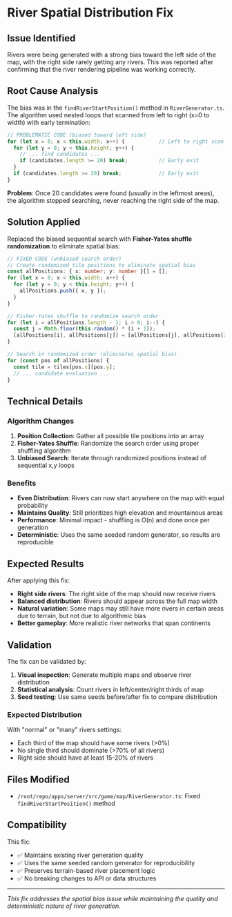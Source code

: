 # River Spatial Distribution Fix

## Issue Identified

Rivers were being generated with a strong bias toward the left side of the map, with the right side rarely getting any rivers. This was reported after confirming that the river rendering pipeline was working correctly.

## Root Cause Analysis

The bias was in the `findRiverStartPosition()` method in `RiverGenerator.ts`. The algorithm used nested loops that scanned from left to right (x=0 to width) with early termination:

```typescript
// PROBLEMATIC CODE (biased toward left side)
for (let x = 0; x < this.width; x++) {           // Left to right scan
  for (let y = 0; y < this.height; y++) {
    // ... find candidates ...
    if (candidates.length >= 20) break;          // Early exit
  }
  if (candidates.length >= 20) break;            // Early exit
}
```

**Problem**: Once 20 candidates were found (usually in the leftmost areas), the algorithm stopped searching, never reaching the right side of the map.

## Solution Applied

Replaced the biased sequential search with **Fisher-Yates shuffle randomization** to eliminate spatial bias:

```typescript
// FIXED CODE (unbiased search order)
// Create randomized tile positions to eliminate spatial bias
const allPositions: { x: number; y: number }[] = [];
for (let x = 0; x < this.width; x++) {
  for (let y = 0; y < this.height; y++) {
    allPositions.push({ x, y });
  }
}

// Fisher-Yates shuffle to randomize search order
for (let i = allPositions.length - 1; i > 0; i--) {
  const j = Math.floor(this.random() * (i + 1));
  [allPositions[i], allPositions[j]] = [allPositions[j], allPositions[i]];
}

// Search in randomized order (eliminates spatial bias)
for (const pos of allPositions) {
  const tile = tiles[pos.x][pos.y];
  // ... candidate evaluation ...
}
```

## Technical Details

### Algorithm Changes

1. **Position Collection**: Gather all possible tile positions into an array
2. **Fisher-Yates Shuffle**: Randomize the search order using proper shuffling algorithm
3. **Unbiased Search**: Iterate through randomized positions instead of sequential x,y loops

### Benefits

- **Even Distribution**: Rivers can now start anywhere on the map with equal probability
- **Maintains Quality**: Still prioritizes high elevation and mountainous areas
- **Performance**: Minimal impact - shuffling is O(n) and done once per generation
- **Deterministic**: Uses the same seeded random generator, so results are reproducible

## Expected Results

After applying this fix:

- **Right side rivers**: The right side of the map should now receive rivers
- **Balanced distribution**: Rivers should appear across the full map width
- **Natural variation**: Some maps may still have more rivers in certain areas due to terrain, but not due to algorithmic bias
- **Better gameplay**: More realistic river networks that span continents

## Validation

The fix can be validated by:

1. **Visual inspection**: Generate multiple maps and observe river distribution
2. **Statistical analysis**: Count rivers in left/center/right thirds of map
3. **Seed testing**: Use same seeds before/after fix to compare distribution

### Expected Distribution

With "normal" or "many" rivers settings:
- Each third of the map should have some rivers (>0%)
- No single third should dominate (>70% of all rivers)
- Right side should have at least 15-20% of rivers

## Files Modified

- `/root/repo/apps/server/src/game/map/RiverGenerator.ts`: Fixed `findRiverStartPosition()` method

## Compatibility

This fix:
- ✅ Maintains existing river generation quality
- ✅ Uses the same seeded random generator for reproducibility  
- ✅ Preserves terrain-based river placement logic
- ✅ No breaking changes to API or data structures

---

*This fix addresses the spatial bias issue while maintaining the quality and deterministic nature of river generation.*